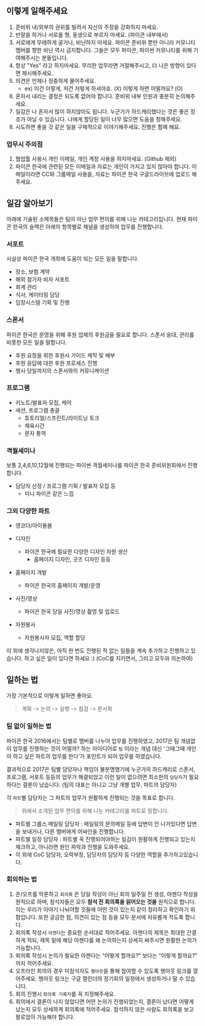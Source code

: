 ## 이렇게 일해주세요

1. 준비위 내/외부의 권위를 빌려서 자신의 주장을 강화하지 마세요.
2. 반말을 하거나 서로를 형, 동생으로 부르지 마세요. (파이콘 내부에서)
3. 서로에게 무례하게 굴거나, 비난하지 마세요. 파이콘 준비위 뿐만 아니라 커뮤니티 멤버를 향한 비난 역시 금지합니다. 그들은 모두 파이콘, 파이썬 커뮤니티를 위해 기여해주시는 분들입니다. 
4. 항상 "Yes" 라고 하지마세요. 무리한 업무라면 거절해주시고, 더 나은 방향이 있다면 제시해주세요.
5. 의견은 언제나 정중하게 물어주세요.
    - ex) 이건 이렇게, 저건 저렇게 하셔야죠. (X) 이렇게 하면 어떨까요? (O)
6. 혼자서 내리는 결정은 되도록 없어야 합니다. 준비위 내부 인원과 충분히 논의해주세요.
7. 일감은 나 혼자서 많이 하지않아도 됩니다. 누군가가 하드캐리했다는 것은 좋은 징조가 아닐 수 있습니다. 나에게 할당된 일이 너무 많으면 도움을 청해주세요.
8. 시도하면 좋을 것 같은 일을 구체적으로 이야기해주세요. 진행은 함께 해요.

### 업무시 주의점

1. 협업툴 사용시 개인 이메일, 개인 계정 사용을 하지마세요. (Github 제외)
2. 파이콘 한국에 관련된 모든 이메일과 자료는 개인이 가지고 있지 않아야 합니다. 이메일이라면 CC와 그룹메일 사용을, 자료는 파이콘 한국 구글드라이브에 업로드 해주세요.

## 일감 알아보기

아래에 기술된 소제목들은 팀이 아닌 업무 편의를 위해 나눈 카테고리입니다. 현재 파이콘 한국의 슬랙은 아래의 항목별로 채널을 생성하여 업무를 진행합니다.

### 서포트

사실상 파이콘 한국 개최에 도움이 되는 모든 일을 말합니다.

- 장소, 보험 계약
- 해외 참가자 비자 서포트
- 회계 관리
- 식사, 케이터링 담당
- 입장시스템 기획 및 진행

### 스폰서

파이콘 한국은 운영을 위해 후원 업체의 후원금을 필요로 합니다. 스폰서 응대, 관리를 비롯한 모든 일을 말합니다.

- 후원 요청을 위한 후원사 가이드 제작 및 배부 
- 후원 응답에 대한 후원 프로세스 진행
- 행사 당일까지의 스폰서와의 커뮤니케이션

### 프로그램

- 키노트/발표자 모집, 케어
- 세션, 프로그램 총괄
  - 튜토리얼/스프린트/라이트닝 토크
  - 체육시간
  - 문자 통역

### 격월세미나

보통 2,4,6,10,12월에 진행되는 파이썬 격월세미나를 파이콘 한국 준비위원회에서 진행합니다.

- 담당자 선정 / 프로그램 기획 / 발표자 모집 등
  - 미니 파이콘 같은 느낌

### 그외 다양한 파트

- 영코더/아이돌봄

- 디자인
  - 파이콘 한국에 필요한 다양한 디자인 자원 생산
    - 홈페이지 디자인, 굿즈 디자인 등등

- 홈페이지 개발
  - 파이콘 한국의 홈페이지 개발/운영

- 사진/영상
  - 파이콘 한국 당일 사진/영상 촬영 및 업로드

- 자원봉사
  - 자원봉사자 모집, 역할 할당

이 외에 생각나지않은, 아직 한 번도 진행된 적 없는 일들을 계속 추가하고 진행하고 있습니다. 하고 싶은 일이 있다면 하세요 :) (CoC를 지키면서, 그리고 모두와 의논하여)

## 일하는 법

가장 기본적으로 이렇게 일하면 좋아요.
> 계획 -> 논의 -> 실행 -> 점검 -> 문서화

### 팀 없이 일하는 법

파이콘 한국 2016에서는 팀별로 멤버를 나누어 업무를 진행하였고, 2017은 팀 개념없이 업무를 진행하는 것이 어떨까? 하는 아이디어로 `팀` 이라는 개념 대신 '그때그때 개인이 하고 싶은 파트의 업무를 한다'가 포인트가 되어 업무를 하였습니다.

결과적으로 2017은 팀별 담당자나 책임이 불분명했기에 누군가의 하드캐리로 스폰서, 프로그램, 서포트 등등의 업무가 해결되었고 이런 일이 없으려면 최소한의 `담당자`가 필요하다는 결론이 났습니다. (팀의 대표는 아니고 그냥 개별 업무, 파트의 담당자)

각 `파트`별 담당자는 그 파트의 업무가 원활하게 진행되는 것을 목표로 합니다.
> 위에서 소개된 업무 편의를 위해 나눈 카테고리를 파트로 칭합니다.

- 파트별 그룹스 메일링 담당자 : 메일링의 문의메일 등에 답변이 안 나가있다면 답변을 보내거나, 다른 멤버에게 어싸인을 진행합니다.
- 파트별 일정 담당자 : 파트별 꼭 진행되어야하는 일감이 원활하게 진행되고 있는지 체크하고, 아니라면 원인 파악과 진행을 도와주세요.
- 이 외에 CoC 담당자, 오락부장, 담당자의 담당자 등 다양한 역할을 추가하고있습니다.

### 회의하는 법

1. 온/오프를 막론하고 `회의록` 은 당일 작성이 아닌 회의 일주일 전 생성, 아젠다 작성을 원칙으로 하며, 참석자들은 모두 **참석 전 회의록을 읽어오는 것을** 원칙으로 합니다. 이는 우리가 이야기 나눠야할 것들에 어떤 것이 있는지 같이 정리하고 확인하기 위함입니다. 또한 궁금한 점, 의견이 있는 점 등을 모두 문서에 자유롭게 적도록 합니다.
2. 회의록 작성시 `아젠다`는 중요한 순서대로 적어주세요. 아젠다의 제목은 최대한 간결하게 적되, 제목 밑에 해당 아젠다를 왜 논의하는지 상세히 써주시면 원활한 논의가 가능합니다.
3. 회의록 작성시 논의가 필요한 아젠다는 “어떻게 할까요?” 보다는 “이렇게 할까요?” 까지 적어주세요. 
4. 오프라인 회의의 경우 미참석자도 `행아웃`을 통해 참여할 수 있도록 행아웃 링크를 열어주세요. 행아웃 링크는 구글 캘린더의 정기회의 일정에서 생성하거나 딸 수 있습니다.
5. 회의 진행시 `회의록 기록자`를 꼭 지정해주세요.
6. 회의에서 결론이 나지 않았다면 어떤 논의가 진행되었는지, 결론이 났다면 어떻게 났는지 모두 상세하게 회의록에 적어주세요. 참석하지 않은 사람도 회의록을 보고 팔로업이 가능해야 합니다.
